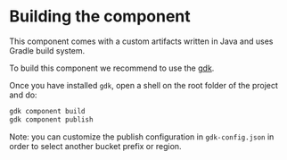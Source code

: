 <!--
 Copyright 2021 Amazon.com.
 SPDX-License-Identifier: MIT
-->

# Building the component

This component comes with a custom artifacts written in Java and uses Gradle build system.

To build this component we recommend to use the [gdk](). 

Once you have installed `gdk`, open a shell on the root folder of the project and do:

```bash
gdk component build
gdk component publish
```

Note: you can customize the publish configuration in `gdk-config.json` in order to select another bucket prefix or region.


